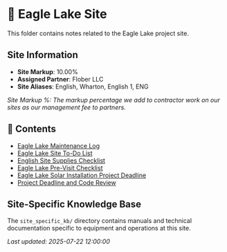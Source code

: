 # 📁 Eagle Lake Site

This folder contains notes related to the Eagle Lake project site.

## Site Information

- **Site Markup**: 10.00%
- **Assigned Partner**: Flober LLC
- **Site Aliases**: English, Wharton, English 1, ENG

*Site Markup %: The markup percentage we add to contractor work on our sites as our management fee to partners.*

## 📄 Contents

- [Eagle Lake Maintenance Log](eagle-lake-maintenance-log.md)
- [Eagle Lake Site To-Do List](eagle-lake-site-to-do-list.md)
- [English Site Supplies Checklist](english-site-supplies-checklist.md)
- [Eagle Lake Pre-Visit Checklist](eagle-lake-pre-visit-checklist.md)
- [Eagle Lake Solar Installation Project Deadline](eagle-lake-solar-installation-project-deadline.md)
- [Project Deadline and Code Review](project-deadline-and-code-review.md)

## Site-Specific Knowledge Base

The `site_specific_kb/` directory contains manuals and technical documentation specific to equipment and operations at this site.

_Last updated: 2025-07-22 12:00:00_
